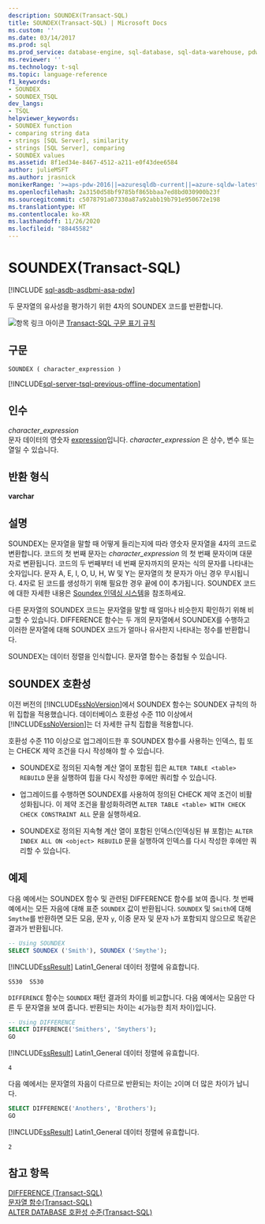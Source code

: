 ```yaml
---
description: SOUNDEX(Transact-SQL)
title: SOUNDEX(Transact-SQL) | Microsoft Docs
ms.custom: ''
ms.date: 03/14/2017
ms.prod: sql
ms.prod_service: database-engine, sql-database, sql-data-warehouse, pdw
ms.reviewer: ''
ms.technology: t-sql
ms.topic: language-reference
f1_keywords:
- SOUNDEX
- SOUNDEX_TSQL
dev_langs:
- TSQL
helpviewer_keywords:
- SOUNDEX function
- comparing string data
- strings [SQL Server], similarity
- strings [SQL Server], comparing
- SOUNDEX values
ms.assetid: 8f1ed34e-8467-4512-a211-e0f43dee6584
author: julieMSFT
ms.author: jrasnick
monikerRange: '>=aps-pdw-2016||=azuresqldb-current||=azure-sqldw-latest||>=sql-server-2016||=sqlallproducts-allversions||>=sql-server-linux-2017||=azuresqldb-mi-current'
ms.openlocfilehash: 2a3150d58bf9785bf865bbaa7ed8bd030900b23f
ms.sourcegitcommit: c5078791a07330a87a92abb19b791e950672e198
ms.translationtype: HT
ms.contentlocale: ko-KR
ms.lasthandoff: 11/26/2020
ms.locfileid: "88445582"
---
```

# <a name="soundex-transact-sql"></a>SOUNDEX(Transact-SQL)
[!INCLUDE [sql-asdb-asdbmi-asa-pdw](../../includes/applies-to-version/sql-asdb-asdbmi-asa-pdw.md)]

  두 문자열의 유사성을 평가하기 위한 4자의 SOUNDEX 코드를 반환합니다.  
  
 ![항목 링크 아이콘](../../database-engine/configure-windows/media/topic-link.gif "항목 링크 아이콘") [Transact-SQL 구문 표기 규칙](../../t-sql/language-elements/transact-sql-syntax-conventions-transact-sql.md)  
  
## <a name="syntax"></a>구문  
  
```syntaxsql
SOUNDEX ( character_expression )  
```  
  
[!INCLUDE[sql-server-tsql-previous-offline-documentation](../../includes/sql-server-tsql-previous-offline-documentation.md)]

## <a name="arguments"></a>인수
 *character_expression*  
 문자 데이터의 영숫자 [expression](../../t-sql/language-elements/expressions-transact-sql.md)입니다. *character_expression* 은 상수, 변수 또는 열일 수 있습니다.  
  
## <a name="return-types"></a>반환 형식  
 **varchar**  
  
## <a name="remarks"></a>설명  
 SOUNDEX는 문자열을 말할 때 어떻게 들리는지에 따라 영숫자 문자열을 4자의 코드로 변환합니다. 코드의 첫 번째 문자는 *character_expression* 의 첫 번째 문자이며 대문자로 변환됩니다. 코드의 두 번째부터 네 번째 문자까지의 문자는 식의 문자를 나타내는 숫자입니다. 문자 A, E, I, O, U, H, W 및 Y는 문자열의 첫 문자가 아닌 경우 무시됩니다. 4자로 된 코드를 생성하기 위해 필요한 경우 끝에 0이 추가됩니다. SOUNDEX 코드에 대한 자세한 내용은 [Soundex 인덱싱 시스템](https://www.archives.gov/research/census/soundex.html)을 참조하세요.  
  
 다른 문자열의 SOUNDEX 코드는 문자열을 말할 때 얼마나 비슷한지 확인하기 위해 비교할 수 있습니다. DIFFERENCE 함수는 두 개의 문자열에서 SOUNDEX를 수행하고 이러한 문자열에 대해 SOUNDEX 코드가 얼마나 유사한지 나타내는 정수를 반환합니다.  
  
 SOUNDEX는 데이터 정렬을 인식합니다. 문자열 함수는 중첩될 수 있습니다.  
  
## <a name="soundex-compatibility"></a>SOUNDEX 호환성  
 이전 버전의 [!INCLUDE[ssNoVersion](../../includes/ssnoversion-md.md)]에서 SOUNDEX 함수는 SOUNDEX 규칙의 하위 집합을 적용했습니다. 데이터베이스 호환성 수준 110 이상에서 [!INCLUDE[ssNoVersion](../../includes/ssnoversion-md.md)]는 더 자세한 규칙 집합을 적용합니다.  
  
 호환성 수준 110 이상으로 업그레이드한 후 SOUNDEX 함수를 사용하는 인덱스, 힙 또는 CHECK 제약 조건을 다시 작성해야 할 수 있습니다.  
  
-   SOUNDEX로 정의된 지속형 계산 열이 포함된 힙은 `ALTER TABLE <table> REBUILD` 문을 실행하여 힙을 다시 작성한 후에만 쿼리할 수 있습니다.  
  
-   업그레이드를 수행하면 SOUNDEX를 사용하여 정의된 CHECK 제약 조건이 비활성화됩니다. 이 제약 조건을 활성화하려면 `ALTER TABLE <table> WITH CHECK CHECK CONSTRAINT ALL` 문을 실행하세요.  
  
-   SOUNDEX로 정의된 지속형 계산 열이 포함된 인덱스(인덱싱된 뷰 포함)는 `ALTER INDEX ALL ON <object> REBUILD` 문을 실행하여 인덱스를 다시 작성한 후에만 쿼리할 수 있습니다.  
  
## <a name="examples"></a>예제  
 다음 예에서는 SOUNDEX 함수 및 관련된 DIFFERENCE 함수를 보여 줍니다. 첫 번째 예에서는 모든 자음에 대해 표준 `SOUNDEX` 값이 반환됩니다. `SOUNDEX` 및 `Smith`에 대해 `Smythe`를 반환하면 모든 모음, 문자 `y`, 이중 문자 및 문자 `h`가 포함되지 않으므로 똑같은 결과가 반환됩니다.  
  
```sql
-- Using SOUNDEX  
SELECT SOUNDEX ('Smith'), SOUNDEX ('Smythe');  
```  
  
 [!INCLUDE[ssResult](../../includes/ssresult-md.md)] Latin1_General 데이터 정렬에 유효합니다.  
  
```  
S530  S530    
```  
  
 `DIFFERENCE` 함수는 `SOUNDEX` 패턴 결과의 차이를 비교합니다. 다음 예에서는 모음만 다른 두 문자열을 보여 줍니다. 반환되는 차이는 `4`(가능한 최저 차이)입니다.  
  
```sql
-- Using DIFFERENCE  
SELECT DIFFERENCE('Smithers', 'Smythers');  
GO  
```  
  
 [!INCLUDE[ssResult](../../includes/ssresult-md.md)] Latin1_General 데이터 정렬에 유효합니다.  
  
```  
4             
```  
  
 다음 예에서는 문자열의 자음이 다르므로 반환되는 차이는 `2`이며 더 많은 차이가 납니다.  
  
```sql
SELECT DIFFERENCE('Anothers', 'Brothers');  
GO  
```  
  
 [!INCLUDE[ssResult](../../includes/ssresult-md.md)] Latin1_General 데이터 정렬에 유효합니다.  
  
```  
2             
```  
  
## <a name="see-also"></a>참고 항목  
 [DIFFERENCE &#40;Transact-SQL&#41;](../../t-sql/functions/difference-transact-sql.md)   
 [문자열 함수&#40;Transact-SQL&#41;](../../t-sql/functions/string-functions-transact-sql.md)   
 [ALTER DATABASE 호환성 수준&#40;Transact-SQL&#41;](../../t-sql/statements/alter-database-transact-sql-compatibility-level.md)  
  
  

